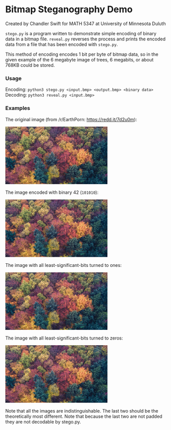 # Bitmap Steganography Demo
Created by Chandler Swift for MATH 5347 at University of Minnesota Duluth

`stego.py` is a program written to demonstrate simple encoding of binary data
in a bitmap file. `reveal.py` reverses the process and prints the encoded data
from a file that has been encoded with `stego.py`.

This method of encoding encodes 1 bit per byte of bitmap data, so in the given
example of the 6 megabyte image of trees, 6 megabits, or about 768KB could be
stored.

### Usage
Encoding: `python3 stego.py <input.bmp> <output.bmp> <binary data>`
Decoding: `python3 reveal.py <input.bmp>`

### Examples
The original image (from /r/EarthPorn: https://redd.it/7d2u0m):

[![trees.bmp](/examples/trees-thumb.jpg?raw=true)](/examples/trees.bmp)

The image encoded with binary 42 (`101010`):

[![trees.bmp](/examples/trees-thumb.jpg?raw=true)](/examples/trees-message.bmp)

The image with all least-significant-bits turned to ones:

[![trees.bmp](/examples/trees-thumb.jpg?raw=true)](/examples/trees-ones.bmp)

The image with all least-significant-bits turned to zeros:

[![trees.bmp](/examples/trees-thumb.jpg?raw=true)](/examples/trees-zeros.bmp)

Note that all the images are indistinguishable. The last two should be the
theoretically most different. Note that because the last two are not padded
they are not decodable by stego.py.
